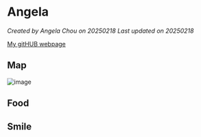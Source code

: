 # Angela

*Created by Angela Chou on 20250218 Last updated on 20250218*

[My gitHUB webpage](https://github.com/Angela912)

## Map
![image](https://github.com/user-attachments/assets/3904a3ef-f63b-4f84-9eca-f15c8e8b8e7b)
## Food
## Smile
